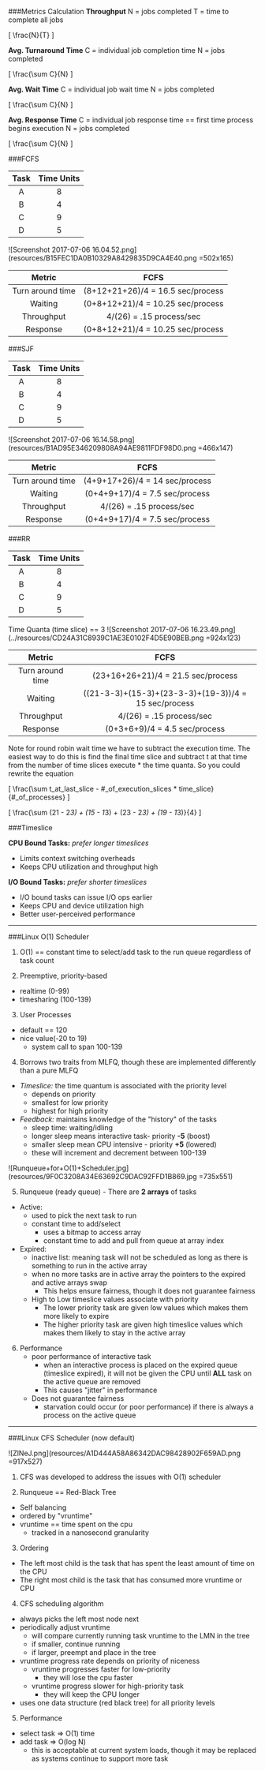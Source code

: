###Metrics Calculation
**Throughput**
N = jobs completed
T = time to complete all jobs

\[
\frac{N}{T}
\]

**Avg. Turnaround Time**
C = individual job completion time
N = jobs completed

\[
\frac{\sum C}{N}
\]

**Avg. Wait Time**
C = individual job wait time
N = jobs completed

\[
\frac{\sum C}{N}
\]

**Avg. Response Time**
C = individual job response time == first time process begins execution
N = jobs completed

\[
\frac{\sum C}{N}
\]

###FCFS

| Task | Time Units |
|:---:|:---:|
| A | 8 |
| B | 4 |
| C | 9 |
| D | 5 |

![Screenshot 2017-07-06 16.04.52.png](resources/B15FEC1DA0B10329A8429835D9CA4E40.png =502x165)

| Metric | FCFS |
|:---:|:---:|
| Turn around time | (8+12+21+26)/4 = 16.5 sec/process|
| Waiting | (0+8+12+21)/4 = 10.25 sec/process |
| Throughput | 4/(26) = .15 process/sec |
| Response | (0+8+12+21)/4 = 10.25 sec/process |

###SJF

| Task | Time Units |
|:---:|:---:|
| A | 8 |
| B | 4 |
| C | 9 |
| D | 5 |

![Screenshot 2017-07-06 16.14.58.png](resources/B1AD95E346209808A94AE9811FDF98D0.png =466x147)

| Metric | FCFS |
|:---:|:---:|
| Turn around time | (4+9+17+26)/4 = 14 sec/process|
| Waiting | (0+4+9+17)/4 = 7.5 sec/process |
| Throughput | 4/(26) = .15 process/sec |
| Response | (0+4+9+17)/4 = 7.5 sec/process |

###RR

| Task | Time Units |
|:---:|:---:|
| A | 8 |
| B | 4 |
| C | 9 |
| D | 5 |

Time Quanta (time slice) == 3
![Screenshot 2017-07-06 16.23.49.png](../resources/CD24A31C8939C1AE3E0102F4D5E90BEB.png =924x123)

| Metric | FCFS |
|:---:|:---:|
| Turn around time | (23+16+26+21)/4 = 21.5 sec/process|
| Waiting | ((21-3-3)+(15-3)+(23-3-3)+(19-3))/4 = 15 sec/process |
| Throughput | 4/(26) = .15 process/sec |
| Response | (0+3+6+9)/4 = 4.5 sec/process |

Note for round robin wait time we have to subtract the execution time. The easiest way to do this is find the final time slice and subtract t at that time from the number of time slices execute * the time quanta. So you could rewrite the equation

\[
\frac{\sum t\_at\_last\_slice - \#\_of\_execution\_slices * time\_slice}{\#\_of\_processes}
\]

\[
\frac{\sum (21 - 2*3) + (15 - 1*3) + (23 - 2*3)  + (19 - 1*3)}{4}
\]

###Timeslice

**CPU Bound Tasks:** *prefer longer timeslices*
- Limits context switching overheads
- Keeps CPU utilization and throughput high

**I/O Bound Tasks:** *prefer shorter timeslices*
- I/O bound tasks can issue I/O ops earlier
- Keeps CPU and device utilization high
- Better user-perceived performance

<hr>

###Linux O(1) Scheduler

1. O(1) == constant time to select/add task to the run queue regardless of task count 

2. Preemptive, priority-based
- realtime (0-99)
- timesharing (100-139)

3. User Processes
- default == 120
- nice value(-20 to 19)
   - system call to span 100-139

4. Borrows two traits from MLFQ, though these are implemented differently than a pure MLFQ
- *Timeslice:* the time quantum is associated with the priority level
   - depends on priority
   - smallest for low priority
   - highest for high priority
- *Feedback:* maintains knowledge of the "history" of the tasks
   - sleep time: waiting/idling
   - longer sleep means interactive task- priority **-5** (boost)
   - smaller sleep mean CPU intensive - priority **+5** (lowered)
   - these will increment and decrement between 100-139

![Runqueue+for+O(1)+Scheduler.jpg](resources/9F0C3208A34E63692C9DAC92FFD1B869.jpg =735x551)

5. Runqueue (ready queue) - There are **2 arrays** of tasks
- Active:
   - used to pick the next task to run
   - constant time to add/select
       - uses a bitmap to access array
       - constant time to add and pull from queue at array index
- Expired:
   - inactive list: meaning task will not be scheduled as long as there is something to run in the active array
   - when no more tasks are in active array the pointers to the expired and active arrays swap
       - This helps ensure fairness, though it does not guarantee fairness
   - High to Low timeslice values associate with priority
       - The lower priority task are given low values which makes them more likely to expire
       - The higher priority task are given high timeslice values which makes them likely to stay in the active array

6. Performance
   - poor performance of interactive task
     - when an interactive process is placed on the expired queue (timeslice expired), it will not be given the CPU until **ALL** task on the active queue are removed
     - This causes "jitter" in performance
   - Does not guarantee fairness
     - starvation could occur (or poor performance) if there is always a process on the active queue

<hr>

###Linux CFS Scheduler (now default)

![ZlNeJ.png](resources/A1D444A58A86342DAC98428902F659AD.png =917x527)

1. CFS was developed to address the issues with O(1) scheduler

2. Runqueue == Red-Black Tree
- Self balancing
- ordered by "vruntime"
- vruntime == time spent on the cpu
   - tracked in a nanosecond granularity
   
3. Ordering
- The left most child is the task that has spent the least amount of time on the CPU
- The right most child is the task that has consumed more vruntime or CPU

4. CFS scheduling algorithm
- always picks the left most node next
- periodically adjust vruntime
   - will compare currently running task vruntime to the LMN in the tree
   - if smaller, continue running
   - if larger, preempt and place in the tree
- vruntime progress rate depends on priority of niceness
   - vruntime progresses faster for low-priority
       - they will lose the cpu faster
   - vruntime progress slower for high-priority task
       - they will keep the CPU longer
- uses one data structure (red black tree) for all priority levels

5. Performance
- select task => O(1) time
- add task => O(log N)
   - this is acceptable at current system loads, though it may be replaced as systems continue to support more task 
